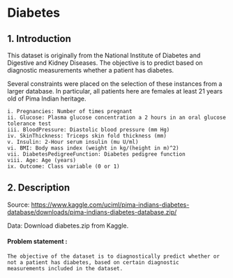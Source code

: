# Diabetes

## 1. Introduction

This dataset is originally from the National Institute of Diabetes and Digestive and Kidney Diseases. The objective is to predict based on diagnostic measurements whether a patient has diabetes.

Several constraints were placed on the selection of these instances from a larger database. In particular, all patients here are females at least 21 years old of Pima Indian heritage.

    i. Pregnancies: Number of times pregnant
    ii. Glucose: Plasma glucose concentration a 2 hours in an oral glucose tolerance test
    iii. BloodPressure: Diastolic blood pressure (mm Hg)
    iv. SkinThickness: Triceps skin fold thickness (mm)
    v. Insulin: 2-Hour serum insulin (mu U/ml)
    vi. BMI: Body mass index (weight in kg/(height in m)^2)
    vii. DiabetesPedigreeFunction: Diabetes pedigree function
    viii. Age: Age (years)
    ix. Outcome: Class variable (0 or 1)


## 2. Description

Source: https://www.kaggle.com/uciml/pima-indians-diabetes-database/downloads/pima-indians-diabetes-database.zip/

Data: Download diabetes.zip from Kaggle.

   #### Problem statement :

    The objective of the dataset is to diagnostically predict whether or not a patient has diabetes, based on certain diagnostic        measurements included in the dataset. 

